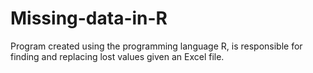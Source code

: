 # Missing-data-in-R
Program created using the programming language R, is responsible for finding and replacing lost values ​​given an Excel file.
